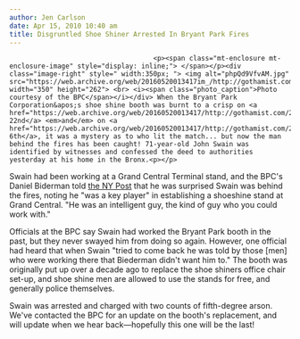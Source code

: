 ```yaml
---
author: Jen Carlson
date: Apr 15, 2010 10:40 am
title: Disgruntled Shoe Shiner Arrested In Bryant Park Fires
---
```


	
										<p><span class="mt-enclosure mt-enclosure-image" style="display: inline;"> </span></p><div class="image-right" style=" width:350px; "> <img alt="phpQd9VfvAM.jpg" src="https://web.archive.org/web/20160520013417im_/http://gothamist.com/attachments/arts_jen/phpQd9VfvAM.jpg" width="350" height="262"> <br> <i><span class="photo_caption">Photo courtesy of the BPC</span></i></div> When the Bryant Park Corporation&apos;s shoe shine booth was burnt to a crisp on <a href="https://web.archive.org/web/20160520013417/http://gothamist.com/2010/03/23/shoe_shine.php">March 22nd</a> <em>and</em> on <a href="https://web.archive.org/web/20160520013417/http://gothamist.com/2010/04/06/shoe_shine_1.php">April 6th</a>, it was a mystery as to who lit the match... but now the man behind the fires has been caught! 71-year-old John Swain was identified by witnesses and confessed the deed to authorities yesterday at his home in the Bronx.<p></p>

<p>Swain had been working at a Grand Central Terminal stand, and the BPC&apos;s Daniel Biderman told <a href="https://web.archive.org/web/20160520013417/http://www.nypost.com/p/news/local/shoeshine_blaze_bust_Yl2JfhG0tKbVM9HyspLySK?CMP=OTC-rss&amp;FEEDNAME=">the NY Post</a> that he was surprised Swain was behind the fires, noting he &quot;was a key player&quot; in establishing a shoeshine stand at Grand Central. &quot;He was an intelligent guy, the kind of guy who you could work with.&quot;</p>

<p>Officials at the BPC say Swain had worked the Bryant Park booth in the past, but they never swayed him from doing so again. However, one official had heard that when Swain &quot;tried to come back he was told by those [men] who were working there that Biederman didn&apos;t want him to.&quot; The booth was originally put up over a decade ago to replace the shoe shiners office chair set-up, and shoe shine men are allowed to use the stands for free, and generally police themselves.</p>

<p>Swain was arrested and charged with two counts of fifth-degree arson. We&apos;ve contacted the BPC for an update on the booth&apos;s replacement, and will update when we hear back&#x2014;hopefully this one will be the last!</p>					
										
									
				